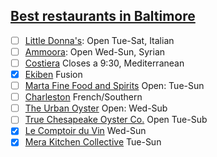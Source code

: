 
## [Best restaurants in Baltimore](https://www.timeout.com/usa/restaurants/best-restaurants-in-baltimore)

- [ ] [Little Donna's](https://www.littledonnas.com/): Open Tue-Sat, Italian 
- [ ] [Ammoora](https://ammoora.com/): Open Wed-Sun, Syrian
- [ ] [Costiera](https://costierabaltimore.com/) Closes a 9:30, Mediterranean
- [x] [Ekiben](https://ekibenbaltimore.com/) Fusion
- [ ] [Marta Fine Food and Spirits](https://www.martabaltimore.com/) Open: Tue-Sun
- [ ] [Charleston](https://charlestonrestaurant.com/) French/Southern
- [ ] [The Urban Oyster](https://www.theurbanoyster.com/menu-tuo) Open: Wed-Sub
- [ ] [True Chesapeake Oyster Co.](https://truechesapeake.com/) Open Tue-Sub
- [x] [Le Comptoir du Vin](https://www.comptoirbaltimore.com/) Wed-Sun
- [x] [Mera Kitchen Collective](https://www.mera.kitchen/) Tue-Sun